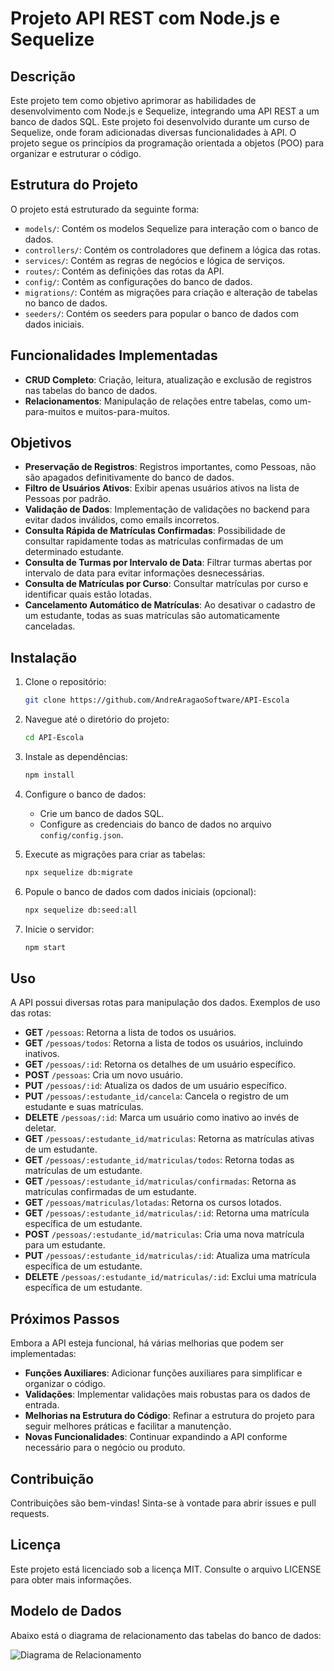# Projeto API REST com Node.js e Sequelize

## Descrição

Este projeto tem como objetivo aprimorar as habilidades de desenvolvimento com Node.js e Sequelize, integrando uma API REST a um banco de dados SQL. Este projeto foi desenvolvido durante um curso de Sequelize, onde foram adicionadas diversas funcionalidades à API. O projeto segue os princípios da programação orientada a objetos (POO) para organizar e estruturar o código.

## Estrutura do Projeto

O projeto está estruturado da seguinte forma:

- `models/`: Contém os modelos Sequelize para interação com o banco de dados.
- `controllers/`: Contém os controladores que definem a lógica das rotas.
- `services/`: Contém as regras de negócios e lógica de serviços.
- `routes/`: Contém as definições das rotas da API.
- `config/`: Contém as configurações do banco de dados.
- `migrations/`: Contém as migrações para criação e alteração de tabelas no banco de dados.
- `seeders/`: Contém os seeders para popular o banco de dados com dados iniciais.

## Funcionalidades Implementadas

- **CRUD Completo**: Criação, leitura, atualização e exclusão de registros nas tabelas do banco de dados.
- **Relacionamentos**: Manipulação de relações entre tabelas, como um-para-muitos e muitos-para-muitos.

## Objetivos

- **Preservação de Registros**: Registros importantes, como Pessoas, não são apagados definitivamente do banco de dados.
- **Filtro de Usuários Ativos**: Exibir apenas usuários ativos na lista de Pessoas por padrão.
- **Validação de Dados**: Implementação de validações no backend para evitar dados inválidos, como emails incorretos.
- **Consulta Rápida de Matrículas Confirmadas**: Possibilidade de consultar rapidamente todas as matrículas confirmadas de um determinado estudante.
- **Consulta de Turmas por Intervalo de Data**: Filtrar turmas abertas por intervalo de data para evitar informações desnecessárias.
- **Consulta de Matrículas por Curso**: Consultar matrículas por curso e identificar quais estão lotadas.
- **Cancelamento Automático de Matrículas**: Ao desativar o cadastro de um estudante, todas as suas matrículas são automaticamente canceladas.

## Instalação

1. Clone o repositório:
    ```sh
    git clone https://github.com/AndreAragaoSoftware/API-Escola
    ```

2. Navegue até o diretório do projeto:
    ```sh
    cd API-Escola
    ```

3. Instale as dependências:
    ```sh
    npm install
    ```

4. Configure o banco de dados:
    - Crie um banco de dados SQL.
    - Configure as credenciais do banco de dados no arquivo `config/config.json`.

5. Execute as migrações para criar as tabelas:
    ```sh
    npx sequelize db:migrate
    ```

6. Popule o banco de dados com dados iniciais (opcional):
    ```sh
    npx sequelize db:seed:all
    ```

7. Inicie o servidor:
    ```sh
    npm start
    ```

## Uso

A API possui diversas rotas para manipulação dos dados. Exemplos de uso das rotas:

- **GET** `/pessoas`: Retorna a lista de todos os usuários.
- **GET** `/pessoas/todos`: Retorna a lista de todos os usuários, incluindo inativos.
- **GET** `/pessoas/:id`: Retorna os detalhes de um usuário específico.
- **POST** `/pessoas`: Cria um novo usuário.
- **PUT** `/pessoas/:id`: Atualiza os dados de um usuário específico.
- **PUT** `/pessoas/:estudante_id/cancela`: Cancela o registro de um estudante e suas matrículas.
- **DELETE** `/pessoas/:id`: Marca um usuário como inativo ao invés de deletar.
- **GET** `/pessoas/:estudante_id/matriculas`: Retorna as matrículas ativas de um estudante.
- **GET** `/pessoas/:estudante_id/matriculas/todos`: Retorna todas as matrículas de um estudante.
- **GET** `/pessoas/:estudante_id/matriculas/confirmadas`: Retorna as matrículas confirmadas de um estudante.
- **GET** `/pessoas/matriculas/lotadas`: Retorna os cursos lotados.
- **GET** `/pessoas/:estudante_id/matriculas/:id`: Retorna uma matrícula específica de um estudante.
- **POST** `/pessoas/:estudante_id/matriculas`: Cria uma nova matrícula para um estudante.
- **PUT** `/pessoas/:estudante_id/matriculas/:id`: Atualiza uma matrícula específica de um estudante.
- **DELETE** `/pessoas/:estudante_id/matriculas/:id`: Exclui uma matrícula específica de um estudante.

## Próximos Passos

Embora a API esteja funcional, há várias melhorias que podem ser implementadas:

- **Funções Auxiliares**: Adicionar funções auxiliares para simplificar e organizar o código.
- **Validações**: Implementar validações mais robustas para os dados de entrada.
- **Melhorias na Estrutura do Código**: Refinar a estrutura do projeto para seguir melhores práticas e facilitar a manutenção.
- **Novas Funcionalidades**: Continuar expandindo a API conforme necessário para o negócio ou produto.

## Contribuição

Contribuições são bem-vindas! Sinta-se à vontade para abrir issues e pull requests.

## Licença

Este projeto está licenciado sob a licença MIT. Consulte o arquivo LICENSE para obter mais informações.

## Modelo de Dados

Abaixo está o diagrama de relacionamento das tabelas do banco de dados:

![Diagrama de Relacionamento]([path/to/image.png](https://github.com/AndreAragaoSoftware/API-Escola/blob/main/arquivos-base/entidades.png?raw=true))
